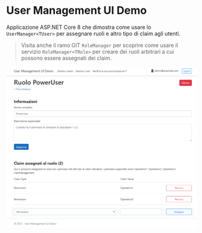 # User Management UI Demo

Applicazione ASP.NET Core 8 che dimostra come usare lo `UserManager<TUser>` per assegnare ruoli e altro tipo di claim agli utenti.

> Visita anche il ramo GIT `RoleManager` per scoprire come usare il servizio `RoleManager<TRole>` per creare dei ruoli arbitrari a cui possono essere assegnati dei claim.

![image.png](image.png)
